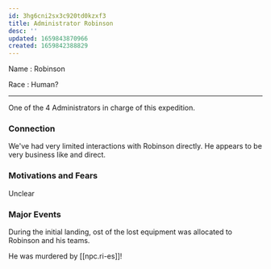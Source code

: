 ```yaml
---
id: 3hg6cni2sx3c920td0kzxf3
title: Administrator Robinson
desc: ''
updated: 1659843870966
created: 1659842388829
---
```


Name
: Robinson

Race
: Human?

---

One of the 4 Administrators in charge of this expedition.

### Connection
We've had very limited interactions with Robinson directly. He appears to be very business like and direct.

### Motivations and Fears
Unclear

### Major Events
During the initial landing, ost of the lost equipment was allocated to Robinson and his teams.

He was murdered by [[npc.ri-es]]!
